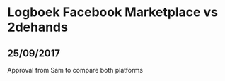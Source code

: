 # Logboek Facebook Marketplace vs 2dehands

## 25/09/2017

Approval from Sam to compare both platforms
